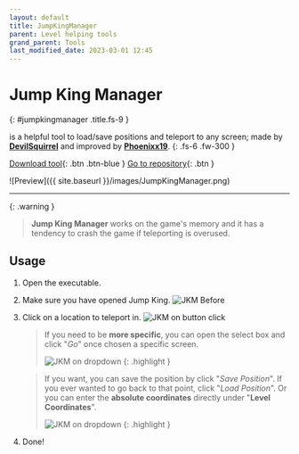 ```yaml
---
layout: default
title: JumpKingManager
parent: Level helping tools
grand_parent: Tools
last_modified_date: 2023-03-01 12:45
---
```


# Jump King Manager
{: #jumpkingmanager .title.fs-9 }

is a helpful tool to load/save positions and teleport to any screen; made by [**DevilSquirrel**](https://github.com/ShootMe) and improved by [**Phoenixx19**](https://github.com/Phoenixx19).
{: .fs-6 .fw-300 }
<!-- more -->

[Download tool](https://github.com/ShootMe/LiveSplit.JumpKing/releases/latest){: .btn .btn-blue }
[Go to repository](https://github.com/ShootMe/LiveSplit.JumpKing/tree/master/JumpKingManager){: .btn }

![Preview]({{ site.baseurl }}/images/JumpKingManager.png)

---

{: .warning }
> **Jump King Manager** works on the game's memory and it has a tendency to crash the game if teleporting is overused.

## Usage

1. Open the executable.
2. Make sure you have opened Jump King.
   ![JKM Before]({{site.baseurl}}/images/tools/jumpkingmanager_before.png)
3. Click on a location to teleport in.
   ![JKM on button click]({{site.baseurl}}/images/tools/jumpkingmanager_after_button.png)
   
   > If you need to be **more specific**, you can open the select box and click "*Go*" once chosen a specific screen.
   >
   > ![JKM on dropdown]({{site.baseurl}}/images/tools/jumpkingmanager_after_dropdown.png)
   {: .highlight }
   
   > If you want, you can save the position by click "*Save Position*". If you ever wanted to go back to that point, click "*Load Position*". Or you can enter the **absolute coordinates** directly under "**Level Coordinates**".
   > 
   > ![JKM on dropdown]({{site.baseurl}}/images/tools/jumpkingmanager_after_coordinates.png)
   {: .highlight }

4. Done!